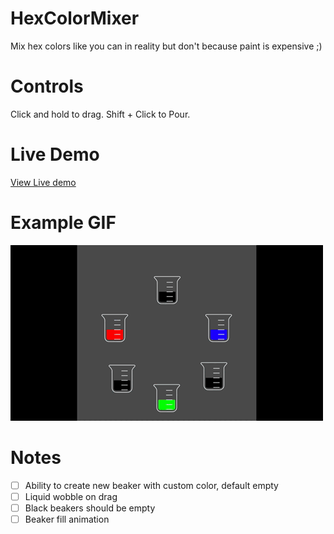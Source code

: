 # HexColorMixer

Mix hex colors like you can in reality but don't because paint is expensive ;)

# Controls

Click and hold to drag. Shift + Click to Pour. 

# Live Demo

[View Live demo](https://regularmemory.blog/HexColorMix/)

# Example GIF

[![](./example.gif)](https://regularmemory.blog/HexColorMix/)

# Notes

- [ ] Ability to create new beaker with custom color, default empty
- [ ] Liquid wobble on drag
- [ ] Black beakers should be empty
- [ ] Beaker fill animation
